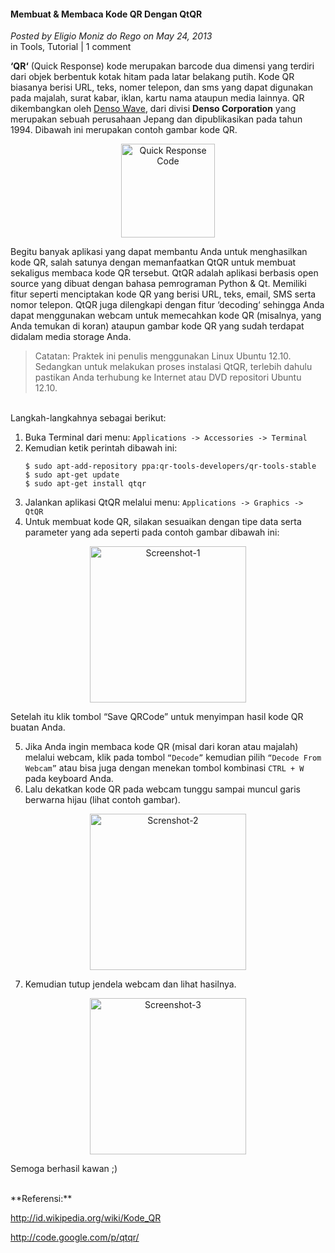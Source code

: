 #### Membuat & Membaca Kode QR Dengan QtQR
_Posted by Eligio Moniz do Rego on May 24, 2013_
<br>
in Tools, Tutorial | 1 comment	

**‘QR‘** (Quick Response) kode merupakan barcode dua dimensi yang terdiri dari objek berbentuk kotak hitam pada latar belakang putih. Kode QR biasanya berisi URL, teks, nomer telepon, dan sms yang dapat digunakan pada majalah, surat kabar, iklan, kartu nama ataupun media lainnya.
QR dikembangkan oleh [Denso Wave](http://www.denso-wave.com/), dari divisi **Denso Corporation** yang merupakan sebuah perusahaan Jepang dan dipublikasikan pada tahun 1994.
Dibawah ini merupakan contoh gambar kode QR.
<p align="center">
	<img src="./posts/2013-05-24-membuat-membaca-kode-qr-dengan-qtqr/1.png" height="150px" alt="Quick Response Code">
</p> 

Begitu banyak aplikasi yang dapat membantu Anda untuk menghasilkan kode QR, salah satunya dengan memanfaatkan QtQR untuk membuat sekaligus membaca kode QR tersebut.
QtQR adalah aplikasi berbasis open source yang dibuat dengan bahasa pemrograman Python & Qt. Memiliki fitur seperti menciptakan kode QR yang berisi URL, teks, email, SMS serta nomor telepon. QtQR juga dilengkapi dengan fitur ‘decoding‘ sehingga Anda dapat menggunakan webcam untuk memecahkan kode QR (misalnya, yang Anda temukan di koran) ataupun gambar kode QR yang sudah terdapat didalam media storage Anda.

> Catatan:
> Praktek ini penulis menggunakan Linux Ubuntu 12.10. Sedangkan untuk melakukan proses instalasi QtQR, terlebih dahulu pastikan Anda terhubung ke Internet atau DVD repositori Ubuntu 12.10.

<br>
Langkah-langkahnya sebagai berikut:

1. Buka Terminal dari menu: `Applications -> Accessories -> Terminal`
2. Kemudian ketik perintah dibawah ini:
    <br>
    ```
    $ sudo apt-add-repository ppa:qr-tools-developers/qr-tools-stable
    $ sudo apt-get update
    $ sudo apt-get install qtqr

    ```
3. Jalankan aplikasi QtQR melalui menu: `Applications -> Graphics -> QtQR`
4. Untuk membuat kode QR, silakan sesuaikan dengan tipe data serta parameter yang ada seperti pada contoh gambar dibawah ini:
<p align="center">
	<img src="./posts/2013-05-24-membuat-membaca-kode-qr-dengan-qtqr/2.png" height="250px" alt="Screenshot-1">
</p>
Setelah itu klik tombol “Save QRCode” untuk menyimpan hasil kode QR buatan Anda.

5. Jika Anda ingin membaca kode QR (misal dari koran atau majalah) melalui webcam, klik pada tombol `“Decode”` kemudian pilih `“Decode From Webcam”` atau bisa juga dengan menekan tombol kombinasi `CTRL + W` pada keyboard Anda.
6. Lalu dekatkan kode QR pada webcam tunggu sampai muncul garis berwarna hijau (lihat contoh gambar).
<p align="center">
	<img src="./posts/2013-05-24-membuat-membaca-kode-qr-dengan-qtqr/3.png" height="250px" alt="Screnshot-2">
</p> 
    
7. Kemudian tutup jendela webcam dan lihat hasilnya.
<p align="center">
	<img src="./posts/2013-05-24-membuat-membaca-kode-qr-dengan-qtqr/4.png" height="250px" alt="Screenshot-3">
</p> 
    
Semoga berhasil kawan ;)

<br>
**Referensi:**

<http://id.wikipedia.org/wiki/Kode_QR>

<http://code.google.com/p/qtqr/>
